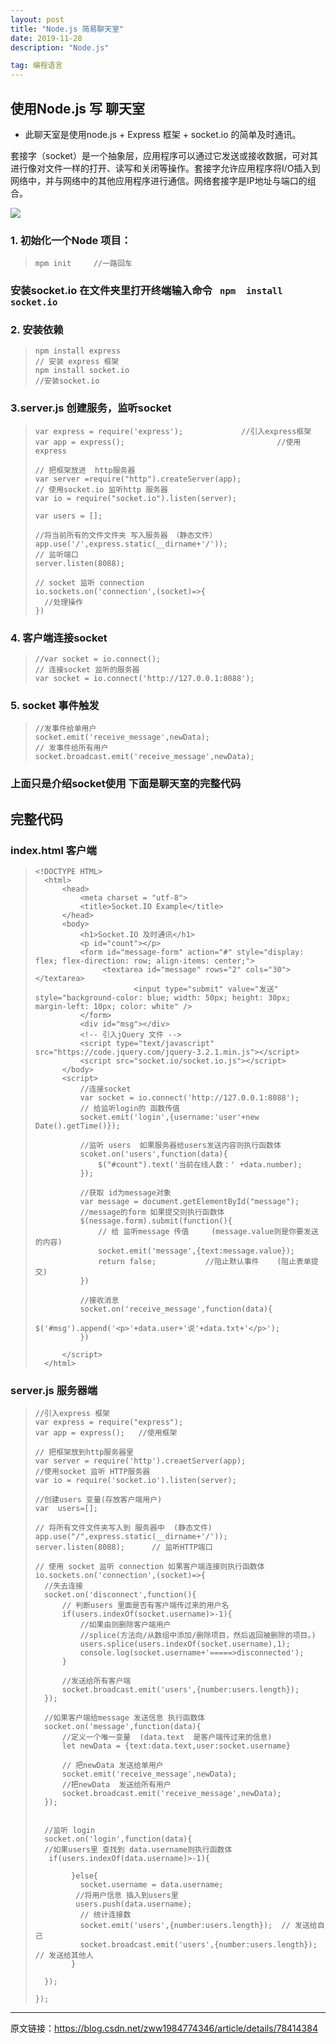 ```yaml
---
layout: post
title: "Node.js 简易聊天室"
date: 2019-11-28 
description: "Node.js"

tag: 编程语言
---   
```




## 使用Node.js 写 聊天室

- 此聊天室是使用node.js + Express 框架 + socket.io 的简单及时通讯。

套接字（socket）是一个抽象层，应用程序可以通过它发送或接收数据，可对其进行像对文件一样的打开、读写和关闭等操作。套接字允许应用程序将I/O插入到网络中，并与网络中的其他应用程序进行通信。网络套接字是IP地址与端口的组合。

![](https://img-blog.csdn.net/20171101151103629?watermark/2/text/aHR0cDovL2Jsb2cuY3Nkbi5uZXQvend3MTk4NDc3NDM0Ng==/font/5a6L5L2T/fontsize/400/fill/I0JBQkFCMA==/dissolve/70/gravity/SouthEast)



### 1. 初始化一个Node 项目：

> ```
> mpm init     //一路回车
> ```

### 安装socket.io 在文件夹里打开终端输入命令 `` npm  install  socket.io``

### 2. 安装依赖

> ```
> npm install express
> // 安装 express 框架
> npm install socket.io
> //安装socket.io 
> ```

### 3.server.js 创建服务，监听socket

> ```Node
> var express = require('express');  			//引入express框架
> var app = express(); 									//使用express
> 
> // 把框架放进  http服务器 
> var server =require("http").createServer(app);  
> // 使用socket.io 监听http 服务器
> var io = require("socket.io").listen(server);
> 
> var users = [];
> 
> //将当前所有的文件文件夹 写入服务器 （静态文件）
> app.use('/',express.static(__dirname+'/'));
> // 监听端口
> server.listen(8088);
> 
> // socket 监听 connection 
> io.sockets.on('connection',(socket)=>{
> 	//处理操作
> })
> ```

### 4. 客户端连接socket

> ```
> //var socket = io.connect();
> // 连接socket 监听的服务器
> var socket = io.connect('http://127.0.0.1:8088');
> ```

### 5. socket 事件触发

> ```
> //发事件给单用户
> socket.emit('receive_message',newData);
>// 发事件给所有用户
> socket.broadcast.emit('receive_message',newData);
>```
> 

### 上面只是介绍socket使用 下面是聊天室的完整代码

## 完整代码

### index.html   客户端

> ```
> <!DOCTYPE HTML>
> 	<html>
> 		<head>
> 			<meta charset = "utf-8">
> 			<title>Socket.IO Example</title>
> 		</head>
> 		<body>
> 			<h1>Socket.IO 及时通讯</h1>
> 			<p id="count"></p>
> 			<form id="message-form" action="#" style="display: flex; flex-direction: row; align-items: center;">
> 				 <textarea id="message" rows="2" cols="30"></textarea>
>       				<input type="submit" value="发送" style="background-color: blue; width: 50px; height: 30px; margin-left: 10px; color: white" />
>     		</form>
>     		<div id="msg"></div>
>     		<!-- 引入jQuery 文件 -->
>     		<script type="text/javascript" src="https://code.jquery.com/jquery-3.2.1.min.js"></script>
>     		<script src="socket.io/socket.io.js"></script>
> 		</body>
> 		<script>
> 			//连接socket
> 			var socket = io.connect('http://127.0.0.1:8088');
> 			// 给监听login的 函数传值
> 			socket.emit('login',{username:'user'+new Date().getTime()});
> 			
> 			//监听 users  如果服务器给users发送内容则执行函数体
> 			scoket.on('users',function(data){
> 				$("#count").text('当前在线人数：' +data.number);
> 			});
> 			
> 			//获取 id为message对象
> 			var message = document.getElementById("message");
> 			//message的form 如果提交则执行函数体 
> 			$(nessage.form).submit(function(){
> 				// 给 监听message 传值     (message.value则是你要发送的内容)
> 				socket.emit('message',{text:message.value});
> 				return false; 			//阻止默认事件  	(阻止表单提交)
> 			})
> 			
> 			//接收消息 
> 			socket.on('receive_message',function(data){
> 				$('#msg').append('<p>'+data.user+'说'+data.txt+'</p>');
> 			})
> 			
> 		</script>
> 	</html>
> ```

### server.js 服务器端

> ```
> //引入express 框架
> var express = require("express");
> var app = express();   //使用框架
> 
> // 把框架放到http服务器里
> var server = require('http').creaetServer(app);
> //使用socket 监听 HTTP服务器
> var io = require('socket.io').listen(server);
> 
> //创建users 变量(存放客户端用户)
> var  users=[];
> 
> // 将所有文件文件夹写入到 服务器中  (静态文件)
> app.use("/",express.static(__dirname+'/'));
> server.listen(8088);	 	// 监听HTTP端口
> 
> // 使用 socket 监听 connection 如果客户端连接则执行函数体
> io.sockets.on('connection',(socket)=>{
> 	//失去连接
> 	socket.on('disconnect',function(){
> 		// 判断users 里面是否有客户端传过来的用户名
> 		if(users.indexOf(socket.username)>-1){
> 			//如果由则删除客户端用户
> 			//splice(方法向/从数组中添加/删除项目，然后返回被删除的项目。)
> 			users.splice(users.indexOf(socket.username),1);
> 			console.log(socket.username+'=====>disconnected');
> 		}
> 		
> 		//发送给所有客户端   
> 		socket.broadcast.emit('users',{number:users.length});
> 	});
> 	
> 	//如果客户端给message 发送信息 执行函数体
> 	socket.on('message',function(data){
> 		//定义一个唯一变量  (data.text  是客户端传过来的信息)
> 		let newData = {text:data.text,user:socket.username}
> 		
> 		// 把newData 发送给单用户
> 		socket.emit('receive_message',newData);
> 		//把newData  发送给所有用户
> 		socket.broadcast.emit('receive_message',newData);
> 	});
> 	
> 	
> 	//监听 login 
> 	socket.on('login',function(data){
> 	//如果users里 查找到 data.username则执行函数体
> 	 if(users.indexOf(data.username)>-1){
> 
>         }else{
>           socket.username = data.username;
>          //将用户信息 插入到users里
>          users.push(data.username);
>           // 统计连接数
>           socket.emit('users',{number:users.length});  // 发送给自己
>           socket.broadcast.emit('users',{number:users.length}); // 发送给其他人
>         }
> 
> 	});
> 	
> });
> ```





----------------------------------------

原文链接：https://blog.csdn.net/zww1984774346/article/details/78414384